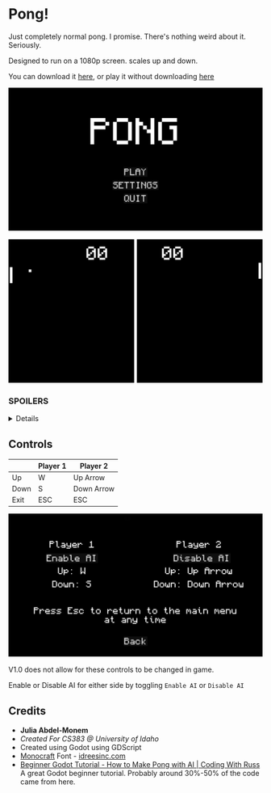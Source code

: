 # Pong!

Just completely normal pong. I promise. There's nothing weird about it. Seriously.

Designed to run on a 1080p screen. scales up and down.

You can download it [here](https://github.com/MusicalArtist12/cs383-pong/releases), or play it without downloading [here](https://musicalartist12.github.io/cs383-pong)

![Main Menu](images/MainMenu.png)

![Normal](images/Normal.png)

### SPOILERS
<details>
This isn't normal pong. On the 4th time a ball passes through the center line, it splits into two. Oh, and if two collide, they both break up into two each.

The balls change color as they pass through the center line. White -> Green -> Yellow -> Red.

![Abnormal](images/Abnormal.png)

![Fission](images/Fission.png)

*(This. This Is what happens if `MAX_SPLITS` is too large)*


</details>

## Controls
|  | Player 1 | Player 2 |
| --- | --- | --- |
| Up | W | Up Arrow | 
| Down | S | Down Arrow | 
| Exit | ESC | ESC | 

![Settings](images/Settings.png)

V1.0 does not allow for these controls to be changed in game. 

Enable or Disable AI for either side by toggling `Enable AI` or `Disable AI`

## Credits
- **Julia Abdel-Monem**
- *Created For CS383 @ University of Idaho*
- Created using Godot using GDScript
- [Monocraft](https://github.com/IdreesInc/Monocraft) Font - [idreesinc.com](https://idreesinc.com)
- [Beginner Godot Tutorial - How to Make Pong with AI | Coding With Russ](https://www.youtube.com/watch?v=Xq9AyhX8HUc) A great Godot beginner tutorial. Probably around 30%-50% of the code came from here. 
